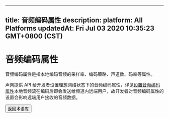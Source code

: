 
---
title: 音频编码属性
description: 
platform: All Platforms
updatedAt: Fri Jul 03 2020 10:35:23 GMT+0800 (CST)
---
# 音频编码属性
音频编码属性是指本地编码音频的采样率、编码策略、声道数、码率等属性。

声网提供 API 给开发者设置理想网络状态下的音频编码属性，详见[设置音频编码属性](https://docs.agora.io/cn/Interactive%20Broadcast/audio_profile_android)本地音频流在编码后即会发送给频道内远端用户，故开发者对音频编码属性的设置会影响远端用户接收的音频数据。

<a href="../../cn/Agora%20Platform/terms.md"><button>返回术语库</button></a>
